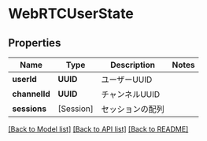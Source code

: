 # WebRTCUserState

## Properties
Name | Type | Description | Notes
------------ | ------------- | ------------- | -------------
**userId** | **UUID** | ユーザーUUID | 
**channelId** | **UUID** | チャンネルUUID | 
**sessions** | [Session] | セッションの配列 | 

[[Back to Model list]](../README.md#documentation-for-models) [[Back to API list]](../README.md#documentation-for-api-endpoints) [[Back to README]](../README.md)


